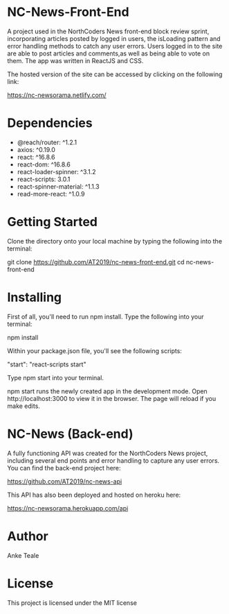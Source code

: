 # NC-News-Front-End

A project used in the NorthCoders News front-end block review sprint, incorporating articles posted by logged in users, the isLoading pattern and error handling methods to catch any user errors. Users logged in to the site are able to post articles and comments,as well as being able to vote on them. The app was written in ReactJS and CSS.

The hosted version of the site can be accessed by clicking on the following link:

https://nc-newsorama.netlify.com/

# Dependencies

- @reach/router: ^1.2.1
- axios: ^0.19.0
- react: ^16.8.6
- react-dom: ^16.8.6
- react-loader-spinner: ^3.1.2
- react-scripts: 3.0.1
- react-spinner-material: ^1.1.3
- read-more-react: ^1.0.9

# Getting Started

Clone the directory onto your local machine by typing the following into the terminal:

git clone https://github.com/AT2019/nc-news-front-end.git
cd nc-news-front-end

# Installing

First of all, you'll need to run npm install. Type the following into your terminal:

npm install

Within your package.json file, you'll see the following scripts:

"start": "react-scripts start"

Type npm start into your terminal.

npm start runs the newly created app in the development mode. Open http://localhost:3000 to view it in the browser. The page will reload if you make edits.

# NC-News (Back-end)

A fully functioning API was created for the NorthCoders News project, including several end points and error handling to capture any user errors. You can find the back-end project here:

https://github.com/AT2019/nc-news-api

This API has also been deployed and hosted on heroku here:

https://nc-newsorama.herokuapp.com/api

# Author

Anke Teale

# License

This project is licensed under the MIT license
